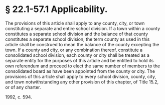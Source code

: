 # § 22.1-57.1 Applicability.

<p>The provisions of this article shall apply to any county, city, or town constituting a separate and entire school division. If a town within a county constitutes a separate school division and the balance of that county constitutes a separate school division, the term county as used in this article shall be construed to mean the balance of the county excepting the town. If a county and city, or any combination thereof, constitute a consolidated school division, each county or city shall be treated as a separate entity for the purposes of this article and be entitled to hold its own referendum and proceed to elect the same number of members to the consolidated board as have been appointed from the county or city. The provisions of this article shall apply to every school division, county, city, and town notwithstanding any other provision of this chapter, of Title 15.2, or of any charter.</p><p>1992, c. 594.</p>